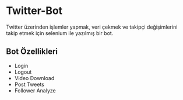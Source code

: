 # Twitter-Bot
Twitter üzerinden işlemler yapmak, veri çekmek ve takipçi değişimlerini takip etmek için selenium ile yazılmış bir bot. 

## Bot Özellikleri
- Login
- Logout
- Video Download
- Post Tweets
- Follower Analyze
